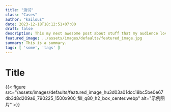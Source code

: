 ```yaml
---
title: "测试"
class: "Cases"
author: "kailous"
date: 2023-12-18T18:12:51+07:00
draft: false
description: This my next awesome post about stuff that my audience love to read.
featured_image: ../assets/images/defaults/featured_image.jpg
summary: This is a summary.
tags: [ 'some', 'tags' ]
---
```


# Title
{{< figure src="/assets/images/defaults/featured_image_hu3d03a01dcc18bc5be0e67db3d8d209a6_790225_1500x900_fill_q80_h2_box_center.webp" alt="示例图片" >}}
